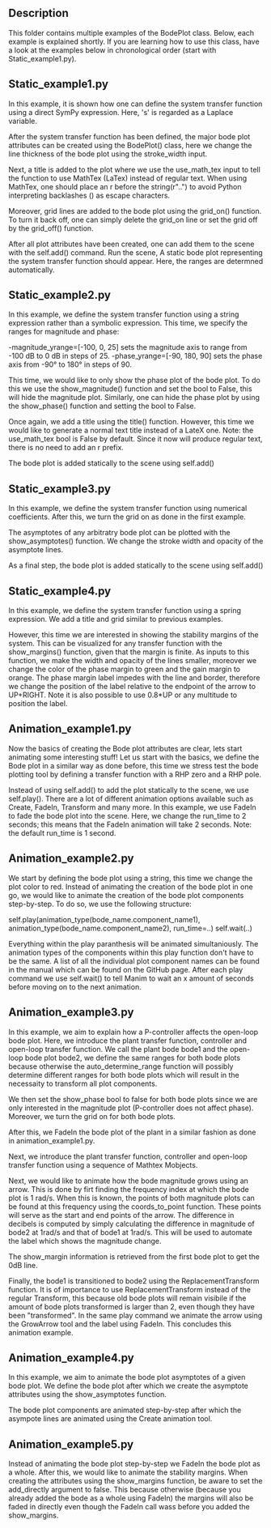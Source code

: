 ## Description
This folder contains multiple examples of the BodePlot class. Below, each example is explained shortly. If you are learning how to use this class, have a look at the examples below in chronological order (start with Static_example1.py).

## Static_example1.py
In this example, it is shown how one can define the system transfer function using a direct SymPy expression. Here, 's' is regarded as a Laplace variable. 

After the system transfer function has been defined, the major bode plot attributes can be created using the BodePlot() class, here we change the line thickness of the bode plot using the stroke_width input. 

Next, a title is added to the plot where we use the use_math_tex input to tell the function to use MathTex (LaTex) instead of regular text. When using MathTex, one should place an r before the string(r"..") to avoid Python interpreting backlashes (\) as escape characters.

Moreover, grid lines are added to the bode plot using the grid_on() function. To turn it back off, one can simply delete the grid_on line or set the grid off by the grid_off() function. 

After all plot attributes have been created, one can add them to the scene with the self.add() command. Run the scene, A static bode plot representing the system transfer function should appear. Here, the ranges are determned automatically.

## Static_example2.py
In this example, we define the system transfer function using a string expression rather than a symbolic expression. This time, we specify the ranges for magnitude and phase:

-magnitude_yrange=[-100, 0, 25] sets the magnitude axis to range from -100 dB to 0 dB in steps of 25.
-phase_yrange=[-90, 180, 90] sets the phase axis from -90° to 180° in steps of 90.

This time, we would like to only show the phase plot of the bode plot. To do this we use the show_magnitude() function and set the bool to False, this will hide the magnitude plot. Similarly, one can hide the phase plot by using the show_phase() function and setting the bool to False.

Once again, we add a title using the title() function. However, this time we would like to generate a normal text title instead of a LateX one. Note: the use_math_tex bool is False by default. Since it now will produce regular text, there is no need to add an r prefix. 

The bode plot is added statically to the scene using self.add()

## Static_example3.py
In this example, we define the system transfer function using numerical coefficients. After this, we turn the grid on as done in the first example. 

The asymptotes of any arbitratry bode plot can be plotted with the show_asymptotes() function. We change the stroke width and opacity of the asymptote lines. 

As a final step, the bode plot is added statically to the scene using self.add()

## Static_example4.py
In this example, we define the system transfer function using a spring expression. We add a title and grid similar to previous examples. 

However, this time we are interested in showing the stability margins of the system. This can be visualized for any transfer function with the show_margins() function, given that the margin is finite. As inputs to this function, we make the width and opacity of the lines smaller, moreover we change the color of the phase margin to green and the gain margin to orange. The phase margin label impedes with the line and border, therefore we change the position of the label relative to the endpoint of the arrow to UP+RIGHT. Note it is also possible to use 0.8*UP or any multitude to position the label.

## Animation_example1.py
Now the basics of creating the Bode plot attributes are clear, lets start animating some interesting stuff! Let us start with the basics, we define the Bode plot in a similar way as done before, this time we stress test the bode plotting tool by defining a transfer function with a RHP zero and a RHP pole. 

Instead of using self.add() to add the plot statically to the scene, we use self.play(). There are a lot of different animation options available such as Create, FadeIn, Transform and many more. In this example, we use FadeIn to fade the bode plot into the scene. Here, we change the run_time to 2 seconds; this means that the FadeIn animation will take 2 seconds. Note: the default run_time is 1 second.

## Animation_example2.py
We start by defining the bode plot using a string, this time we change the plot color to red. Instead of animating the creation of the bode plot in one go, we would like to animate the creation of the bode plot components step-by-step. To do so, we use the following structure: 

self.play(animation_type(bode_name.component_name1), animation_type(bode_name.component_name2), run_time=..)
self.wait(..)

Everything within the play paranthesis will be animated simultaniously. The animation types of the components within this play function don't have to be the same. A list of all the individual plot component names can be found in the manual which can be found on the GitHub page. After each play command we use self.wait() to tell Manim to wait an x amount of seconds before moving on to the next animation.

## Animation_example3.py
In this example, we aim to explain how a P-controller affects the open-loop bode plot. Here, we introduce the plant transfer function, controller and open-loop transfer function. We call the plant bode bode1 and the open-loop bode plot bode2, we define the same ranges for both bode plots because otherwise the auto_determine_range function will possibly determine different ranges for both bode plots which will result in the necessaity to transform all plot components.

We then set the show_phase bool to false for both bode plots since we are only interested in the magnitude plot (P-controller does not affect phase). Moreover, we turn the grid on for both bode plots. 

After this, we FadeIn the bode plot of the plant in a similar fashion as done in animation_example1.py. 

Next, we introduce the plant transfer function, controller and open-loop transfer function using a sequence of Mathtex Mobjects.

Next, we would like to animate how the bode magnitude grows using an arrow. This is done by firt finding the frequency index at which the bode plot is 1 rad/s. When this is known, the points of both magnitude plots can be found at this frequency using the coords_to_point function. These points will serve as the start and end points of the arrow. The difference in decibels is computed by simply calculating the difference in magnitude of bode2 at 1rad/s and that of bode1 at 1rad/s. This will be used to automate the label which shows the magnitude change. 

The show_margin information is retrieved from the first bode plot to get the 0dB line. 

Finally, the bode1 is transitioned to bode2 using the ReplacementTransform function. It is of importance to use ReplacementTransform instead of the regular Transform, this because old bode plots will remain visibile if the amount of bode plots transformed is larger than 2, even though they have been "transformed". In the same play command we animate the arrow using the GrowArrow tool and the label using FadeIn. This concludes this animation example.

## Animation_example4.py
In this example, we aim to animate the bode plot asymptotes of a given bode plot. We define the bode plot after which we create the asymptote attributes using the show_asymptotes function. 

The bode plot components are animated step-by-step after which the asympote lines are animated using the Create animation tool. 

## Animation_example5.py
Instead of animating the bode plot step-by-step we FadeIn the bode plot as a whole. After this, we would like to animate the stability margins. When creating the attributes using the show_margins function, be aware to set the add_directly argument to false. This because otherwise (because you already added the bode as a whole using FadeIn) the margins will also be faded in directly even though the FadeIn call wass before you added the show_margins. 